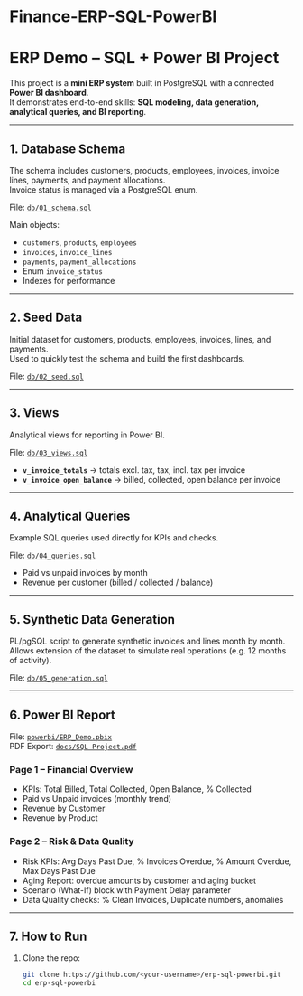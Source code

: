 # Finance-ERP-SQL-PowerBI

# ERP Demo – SQL + Power BI Project

This project is a **mini ERP system** built in PostgreSQL with a connected **Power BI dashboard**.  
It demonstrates end-to-end skills: **SQL modeling, data generation, analytical queries, and BI reporting**.

---

## 1. Database Schema

The schema includes customers, products, employees, invoices, invoice lines, payments, and payment allocations.  
Invoice status is managed via a PostgreSQL enum.

File: [`db/01_schema.sql`](db/01_schema.sql)

Main objects:
- `customers`, `products`, `employees`
- `invoices`, `invoice_lines`
- `payments`, `payment_allocations`
- Enum `invoice_status`
- Indexes for performance

---

## 2. Seed Data

Initial dataset for customers, products, employees, invoices, lines, and payments.  
Used to quickly test the schema and build the first dashboards.

File: [`db/02_seed.sql`](db/02_seed.sql)

---

## 3. Views

Analytical views for reporting in Power BI.

File: [`db/03_views.sql`](db/03_views.sql)

- **`v_invoice_totals`** → totals excl. tax, tax, incl. tax per invoice  
- **`v_invoice_open_balance`** → billed, collected, open balance per invoice  

---

## 4. Analytical Queries

Example SQL queries used directly for KPIs and checks.

File: [`db/04_queries.sql`](db/04_queries.sql)

- Paid vs unpaid invoices by month  
- Revenue per customer (billed / collected / balance)  

---

## 5. Synthetic Data Generation

PL/pgSQL script to generate synthetic invoices and lines month by month.  
Allows extension of the dataset to simulate real operations (e.g. 12 months of activity).

File: [`db/05_generation.sql`](db/05_generation.sql)

---

## 6. Power BI Report

File: [`powerbi/ERP_Demo.pbix`](powerbi/ERP_Demo.pbix)  
PDF Export: [`docs/SQL Project.pdf`](docs/SQL%20Project.pdf)

### Page 1 – Financial Overview
- KPIs: Total Billed, Total Collected, Open Balance, % Collected  
- Paid vs Unpaid invoices (monthly trend)  
- Revenue by Customer  
- Revenue by Product  

### Page 2 – Risk & Data Quality
- Risk KPIs: Avg Days Past Due, % Invoices Overdue, % Amount Overdue, Max Days Past Due  
- Aging Report: overdue amounts by customer and aging bucket  
- Scenario (What-If) block with Payment Delay parameter  
- Data Quality checks: % Clean Invoices, Duplicate numbers, anomalies  

---

## 7. How to Run

1. Clone the repo:
   ```bash
   git clone https://github.com/<your-username>/erp-sql-powerbi.git
   cd erp-sql-powerbi
